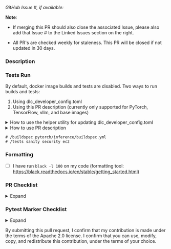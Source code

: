 *GitHub Issue #, if available:*

**Note**: 
- If merging this PR should also close the associated Issue, please also add that Issue # to the Linked Issues section on the right. 

- All PR's are checked weekly for staleness. This PR will be closed if not updated in 30 days.

### Description

### Tests Run
By default, docker image builds and tests are disabled. Two ways to run builds and tests:
1. Using dlc_developer_config.toml
2. Using this PR description (currently only supported for PyTorch, TensorFlow, vllm, and base images)

<details>
<summary>How to use the helper utility for updating dlc_developer_config.toml</summary>

Assuming your remote is called `origin` (you can find out more with `git remote -v`)...
  
- Run default builds and tests for a particular buildspec - also commits and pushes changes to remote; Example:

`python src/prepare_dlc_dev_environment.py -b </path/to/buildspec.yml> -cp origin`

- Enable specific tests for a buildspec or set of buildspecs - also commits and pushes changes to remote; Example:

`python src/prepare_dlc_dev_environment.py -b </path/to/buildspec.yml> -t sanity_tests -cp origin`

- Restore TOML file when ready to merge

`python src/prepare_dlc_dev_environment.py -rcp origin`

**NOTE: If you are creating a PR for a new framework version, please ensure success of the local, standard, rc, and efa sagemaker tests by updating the dlc_developer_config.toml file:**
- [ ] `sagemaker_remote_tests = true`
- [ ] `sagemaker_efa_tests = true`
- [ ] `sagemaker_rc_tests = true`
- [ ] `sagemaker_local_tests = true`
</details>

<details>
<summary>How to use PR description</summary>
In the code block below, uncomment the buildspec line to run the image build, and optionally the tests line to run specific tests other than the default set which will always run if the build succeeded. The default set is (sanity, security, ec2, ecs, eks, sagemaker, sagemaker-local), which are the same ones turned on by default in dlc_developer_config.toml. Replace the arguments with your desired buildspec file path and specific tests. 
</details>

```
# /buildspec pytorch/inference/buildspec.yml
# /tests sanity security ec2
```

### Formatting
- [ ] I have run `black -l 100` on my code (formatting tool: https://black.readthedocs.io/en/stable/getting_started.html)

### PR Checklist 
<details>
<summary>Expand</summary>

- [ ] I've prepended PR tag with frameworks/job this applies to : [mxnet, tensorflow, pytorch] | [ei/neuron/graviton] | [build] | [test] | [benchmark] | [ec2, ecs, eks, sagemaker]
- [ ] If the PR changes affects SM test, I've modified dlc_developer_config.toml in my PR branch by setting sagemaker_tests = true and efa_tests = true
- [ ] If this PR changes existing code, the change fully backward compatible with pre-existing code. (Non backward-compatible changes need special approval.)
- [ ] (If applicable) I've documented below the DLC image/dockerfile this relates to
- [ ] (If applicable) I've documented below the tests I've run on the DLC image
- [ ] (If applicable) I've reviewed the licenses of updated and new binaries and their dependencies to make sure all licenses are on the Apache Software Foundation Third Party License Policy Category A or Category B license list.  See [https://www.apache.org/legal/resolved.html](https://www.apache.org/legal/resolved.html).
- [ ] (If applicable) I've scanned the updated and new binaries to make sure they do not have vulnerabilities associated with them.
</details>

### Pytest Marker Checklist
<details>
<summary>Expand</summary>

- [ ] (If applicable) I have added the marker `@pytest.mark.model("<model-type>")` to the new tests which I have added, to specify the Deep Learning model that is used in the test (use `"N/A"` if the test doesn't use a model)
- [ ] (If applicable) I have added the marker `@pytest.mark.integration("<feature-being-tested>")` to the new tests which I have added, to specify the feature that will be tested
- [ ] (If applicable) I have added the marker `@pytest.mark.multinode(<integer-num-nodes>)` to the new tests which I have added, to specify the number of nodes used on a multi-node test
- [ ] (If applicable) I have added the marker `@pytest.mark.processor(<"cpu"/"gpu"/"eia"/"neuron">)` to the new tests which I have added, if a test is specifically applicable to only one processor type
</details>


By submitting this pull request, I confirm that my contribution is made under the terms of the Apache 2.0 license. I confirm that you can use, modify, copy, and redistribute this contribution, under the terms of your choice.

